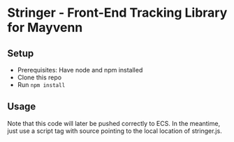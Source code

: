 # Stringer - Front-End Tracking Library for Mayvenn
## Setup
- Prerequisites: Have node and npm installed  
- Clone this repo
- Run `npm install`

## Usage
Note that this code will later be pushed correctly to ECS.
In the meantime, just use a script tag with source pointing to the local location of stringer.js.  

